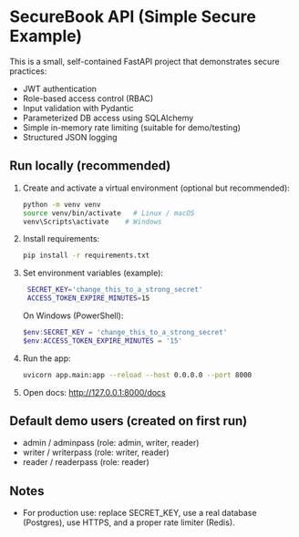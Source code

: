 # SecureBook API (Simple Secure Example)

This is a small, self-contained FastAPI project that demonstrates secure practices:
- JWT authentication
- Role-based access control (RBAC)
- Input validation with Pydantic
- Parameterized DB access using SQLAlchemy
- Simple in-memory rate limiting (suitable for demo/testing)
- Structured JSON logging

## Run locally (recommended)
1. Create and activate a virtual environment (optional but recommended):
   ```bash
   python -m venv venv
   source venv/bin/activate   # Linux / macOS
   venv\Scripts\activate    # Windows
   ```
2. Install requirements:
   ```bash
   pip install -r requirements.txt
   ```
3. Set environment variables (example):
   ```bash
    SECRET_KEY='change_this_to_a_strong_secret'
    ACCESS_TOKEN_EXPIRE_MINUTES=15
   ```
   On Windows (PowerShell):
   ```powershell
   $env:SECRET_KEY = 'change_this_to_a_strong_secret'
   $env:ACCESS_TOKEN_EXPIRE_MINUTES = '15'
   ```
4. Run the app:
   ```bash
   uvicorn app.main:app --reload --host 0.0.0.0 --port 8000
   ```
5. Open docs: http://127.0.0.1:8000/docs

## Default demo users (created on first run)
- admin / adminpass  (role: admin, writer, reader)
- writer / writerpass (role: writer, reader)
- reader / readerpass (role: reader)

## Notes
- For production use: replace SECRET_KEY, use a real database (Postgres), use HTTPS, and a proper rate limiter (Redis).
